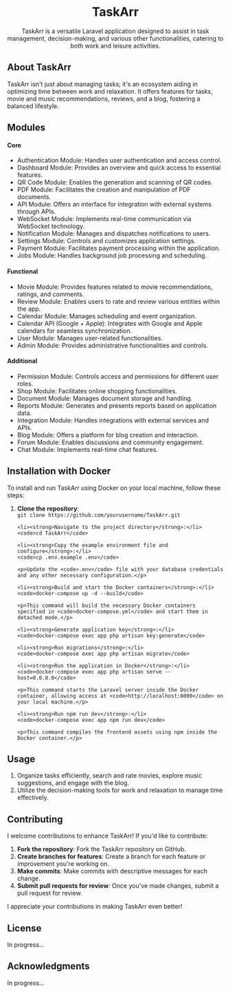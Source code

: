   <div align="center">
    <h1>TaskArr</h1>
    <p>TaskArr is a versatile Laravel application designed to assist in task management, decision-making, and various other functionalities, catering to both work and leisure activities.</p>
  </div>

  <h2>About TaskArr</h2>
  <p>TaskArr isn't just about managing tasks; it's an ecosystem aiding in optimizing time between work and relaxation. It offers features for tasks, movie and music recommendations, reviews, and a blog, fostering a balanced lifestyle.</p>
  
  <h2>Modules</h2>
  <h4>Core</h4>
  <ul>
    <li>Authentication Module: Handles user authentication and access control.</li>
    <li>Dashboard Module: Provides an overview and quick access to essential features.</li>
    <li>QR Code Module: Enables the generation and scanning of QR codes.</li>
    <li>PDF Module: Facilitates the creation and manipulation of PDF documents.</li>
    <li>API Module: Offers an interface for integration with external systems through APIs.</li>
    <li>WebSocket Module: Implements real-time communication via WebSocket technology.</li>
    <li>Notification Module: Manages and dispatches notifications to users.</li>
    <li>Settings Module: Controls and customizes application settings.</li>
    <li>Payment Module: Facilitates payment processing within the application.</li>
    <li>Jobs Module: Handles background job processing and scheduling.</li>
  </ul>

  <h4>Functional</h4>
  <ul>
    <li>Movie Module: Provides features related to movie recommendations, ratings, and comments.</li>
    <li>Review Module: Enables users to rate and review various entities within the app.</li>
    <li>Calendar Module: Manages scheduling and event organization.</li>
    <li>Calendar API (Google + Apple): Integrates with Google and Apple calendars for seamless synchronization.</li>
    <li>User Module: Manages user-related functionalities.</li>
    <li>Admin Module: Provides administrative functionalities and controls.</li>
  </ul>

  <h4>Additional</h4>
  <ul>
    <li>Permission Module: Controls access and permissions for different user roles.</li>
    <li>Shop Module: Facilitates online shopping functionalities.</li>
    <li>Document Module: Manages document storage and handling.</li>
    <li>Reports Module: Generates and presents reports based on application data.</li>
    <li>Integration Module: Handles integrations with external services and APIs.</li>
    <li>Blog Module: Offers a platform for blog creation and interaction.</li>
    <li>Forum Module: Enables discussions and community engagement.</li>
    <li>Chat Module: Implements real-time chat features.</li>
  </ul>

  <h2>Installation with Docker</h2>
  <p>To install and run TaskArr using Docker on your local machine, follow these steps:</p>
  <ol>
    <li><strong>Clone the repository</strong>:</li>
    <code>git clone https://github.com/yourusername/TaskArr.git</code>

    <li><strong>Navigate to the project directory</strong>:</li>
    <code>cd TaskArr</code>

    <li><strong>Copy the example environment file and configure</strong>:</li>
    <code>cp .env.example .env</code>

    <p>Update the <code>.env</code> file with your database credentials and any other necessary configuration.</p>

    <li><strong>Build and start the Docker containers</strong>:</li>
    <code>docker-compose up -d --build</code>

    <p>This command will build the necessary Docker containers specified in <code>docker-compose.yml</code> and start them in detached mode.</p>

    <li><strong>Generate application key</strong>:</li>
    <code>docker-compose exec app php artisan key:generate</code>

    <li><strong>Run migrations</strong>:</li>
    <code>docker-compose exec app php artisan migrate</code>

    <li><strong>Run the application in Docker</strong>:</li>
    <code>docker-compose exec app php artisan serve --host=0.0.0.0</code>

    <p>This command starts the Laravel server inside the Docker container, allowing access at <code>http://localhost:8000</code> on your local machine.</p>

    <li><strong>Run npm run dev</strong>:</li>
    <code>docker-compose exec app npm run dev</code>

    <p>This command compiles the frontend assets using npm inside the Docker container.</p>
  </ol>
  
  <h2>Usage</h2>
  <ol>
    <li>Organize tasks efficiently, search and rate movies, explore music suggestions, and engage with the blog.</li>
    <li>Utilize the decision-making tools for work and relaxation to manage time effectively.</li>
  </ol>

  <h2>Contributing</h2>
  <p>I welcome contributions to enhance TaskArr! If you'd like to contribute:</p>
  <ol>
    <li><strong>Fork the repository</strong>: Fork the TaskArr repository on GitHub.</li>
    <li><strong>Create branches for features</strong>: Create a branch for each feature or improvement you're working on.</li>
    <li><strong>Make commits</strong>: Make commits with descriptive messages for each change.</li>
    <li><strong>Submit pull requests for review</strong>: Once you've made changes, submit a pull request for review.</li>
  </ol>
  <p>I appreciate your contributions in making TaskArr even better!</p>

  <h2>License</h2>
  <p>In progress...</p>
  
  <h2>Acknowledgments</h2>
  <p>In progress...</p>
